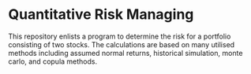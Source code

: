 # Quantitative Risk Managing

This repository enlists a program to determine the risk for a portfolio consisting of two stocks. The calculations are based on many utilised methods including assumed normal returns, historical simulation, monte carlo, and copula methods. 
